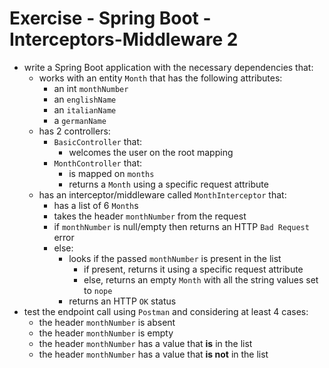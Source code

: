 # Exercise - Spring Boot - Interceptors-Middleware 2
* write a Spring Boot application with the necessary dependencies that:
    * works with an entity `Month` that has the following attributes:
        * an int `monthNumber`
        * an `englishName`
        * an `italianName`
        * a `germanName`
    * has 2 controllers:
        * `BasicController` that:
            * welcomes the user on the root mapping
        * `MonthController` that:
            * is mapped on `months`
            * returns a `Month` using a specific request attribute
    * has an interceptor/middleware called `MonthInterceptor` that:
        * has a list of 6 `Month`s
        * takes the header `monthNumber` from the request
        * if `monthNumber` is null/empty then returns an HTTP `Bad Request` error
        * else:
            * looks if the passed `monthNumber` is present in the list
                * if present, returns it using a specific request attribute
                * else, returns an empty `Month` with all the string values set to `nope`
            * returns an HTTP `OK` status
* test the endpoint call using `Postman` and considering at least 4 cases:
    * the header `monthNumber` is absent
    * the header `monthNumber` is empty
    * the header `monthNumber` has a value that **is** in the list
    * the header `monthNumber` has a value that **is not** in the list